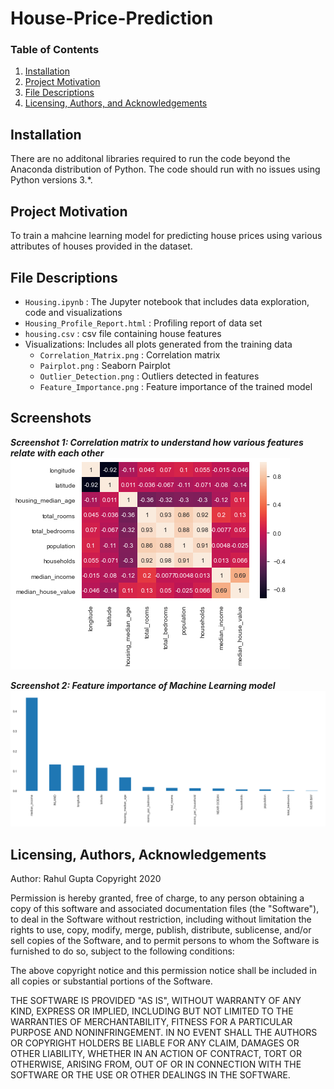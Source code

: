 # House-Price-Prediction

### Table of Contents
1. [Installation](#installation)
2. [Project Motivation](#motivation)
3. [File Descriptions](#files)
4. [Licensing, Authors, and Acknowledgements](#licensing)

## Installation <a name="installation"></a>

There are no additonal libraries required to run the code beyond the Anaconda distribution of Python.  The code should run with no issues using Python versions 3.*.

## Project Motivation<a name="motivation"></a>

To train a mahcine learning model for predicting house prices using various attributes of houses provided in the dataset.

## File Descriptions <a name="files"></a>

* `Housing.ipynb` : The Jupyter notebook that includes data exploration, code and visualizations
* `Housing_Profile_Report.html` : Profiling report of data set
* `housing.csv` : csv file containing house features
* Visualizations: Includes all plots generated from the training data
   * `Correlation_Matrix.png` : Correlation matrix
   * `Pairplot.png` : Seaborn Pairplot
   * `Outlier_Detection.png` : Outliers detected in features
   * `Feature_Importance.png` : Feature importance of the trained model
   
## Screenshots

***Screenshot 1: Correlation matrix to understand how various features relate with each other***
![Screenshot 1](https://github.com/rahul385/House-Price-Prediction/blob/master/Visualizations/Correlation_Matrix.png)

***Screenshot 2: Feature importance of Machine Learning model***
![Screenshot 2](https://github.com/rahul385/House-Price-Prediction/blob/master/Visualizations/Feature_Importance.png)

## Licensing, Authors, Acknowledgements<a name="licensing"></a>

Author: Rahul Gupta Copyright 2020

Permission is hereby granted, free of charge, to any person obtaining a copy of this software and associated documentation files (the "Software"), to deal in the Software without restriction, including without limitation the rights to use, copy, modify, merge, publish, distribute, sublicense, and/or sell copies of the Software, and to permit persons to whom the Software is furnished to do so, subject to the following conditions:

The above copyright notice and this permission notice shall be included in all copies or substantial portions of the Software.

THE SOFTWARE IS PROVIDED "AS IS", WITHOUT WARRANTY OF ANY KIND, EXPRESS OR IMPLIED, INCLUDING BUT NOT LIMITED TO THE WARRANTIES OF MERCHANTABILITY, FITNESS FOR A PARTICULAR PURPOSE AND NONINFRINGEMENT. IN NO EVENT SHALL THE AUTHORS OR COPYRIGHT HOLDERS BE LIABLE FOR ANY CLAIM, DAMAGES OR OTHER LIABILITY, WHETHER IN AN ACTION OF CONTRACT, TORT OR OTHERWISE, ARISING FROM, OUT OF OR IN CONNECTION WITH THE SOFTWARE OR THE USE OR OTHER DEALINGS IN THE SOFTWARE.
